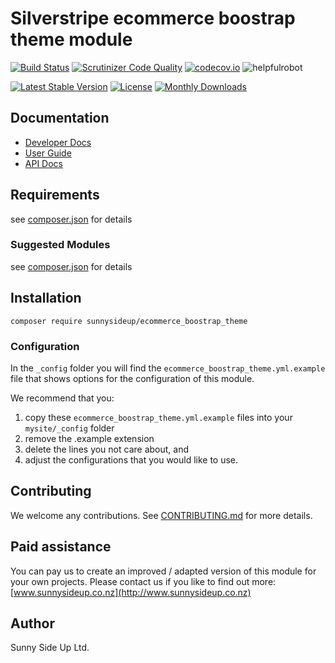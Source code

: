 # Silverstripe ecommerce boostrap theme module
[![Build Status](https://travis-ci.org/sunnysideup/silverstripe-ecommerce_boostrap_theme.svg?branch=master)](https://travis-ci.org/sunnysideup/silverstripe-ecommerce_boostrap_theme)
[![Scrutinizer Code Quality](https://scrutinizer-ci.com/g/sunnysideup/silverstripe-ecommerce_boostrap_theme/badges/quality-score.png?b=master)](https://scrutinizer-ci.com/g/sunnysideup/silverstripe-ecommerce_boostrap_theme/?branch=master)
[![codecov.io](https://codecov.io/github/sunnysideup/silverstripe-ecommerce_boostrap_theme/coverage.svg?branch=master)](https://codecov.io/github/sunnysideup/silverstripe-ecommerce_boostrap_theme?branch=master)
![helpfulrobot](https://helpfulrobot.io/sunnysideup/ecommerce_boostrap_theme/badge)

[![Latest Stable Version](https://poser.pugx.org/sunnysideup/ecommerce_boostrap_theme/version)](https://packagist.org/packages/sunnysideup/ecommerce_boostrap_theme)
[![License](https://poser.pugx.org/sunnysideup/ecommerce_boostrap_theme/license)](https://packagist.org/packages/sunnysideup/ecommerce_boostrap_theme)
[![Monthly Downloads](https://poser.pugx.org/sunnysideup/ecommerce_boostrap_theme/d/monthly)](https://packagist.org/packages/sunnysideup/ecommerce_boostrap_theme)


## Documentation



 * [Developer Docs](docs/en/INDEX.md)
 * [User Guide](docs/en/userguide.md)
 * [API Docs](http://docs.ssmods.com/sunnysideup/ecommerce_boostrap_theme/classes.xhtml)

## Requirements



see [composer.json](composer.json) for details

### Suggested Modules



see [composer.json](composer.json) for details


## Installation


```
composer require sunnysideup/ecommerce_boostrap_theme
```

### Configuration



In the `_config` folder you will find the `ecommerce_boostrap_theme.yml.example`
file that shows options for the configuration of this module.

We recommend that you:

  1. copy these `ecommerce_boostrap_theme.yml.example` files into your
`mysite/_config` folder
  2. remove the .example extension
  3. delete the lines you not care about, and
  4. adjust the configurations that you would like to use.


## Contributing



We welcome any contributions. See [CONTRIBUTING.md](CONTRIBUTING.md) for more details.

## Paid assistance



You can pay us to create an improved / adapted version of this module for your own projects.  Please contact us if you like to find out more: [www.sunnysideup.co.nz](http://www.sunnysideup.co.nz)

## Author



Sunny Side Up Ltd.
